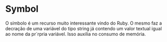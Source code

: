 # Symbol

O símbolo é um recurso muito interessante vindo do Ruby. O mesmo faz a decração de uma variável do tipo string já contendo um valor textual igual ao nome da pr´rpria variável. Isso auxilia no consumo de memória.

